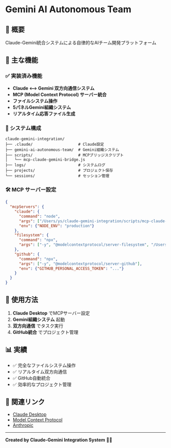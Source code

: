 # Gemini AI Autonomous Team

## 🤖 概要

Claude-Gemini統合システムによる自律的なAIチーム開発プラットフォーム

## 🚀 主な機能

### ✅ 実装済み機能
- **Claude ⟷ Gemini 双方向通信システム**
- **MCP (Model Context Protocol) サーバー統合**
- **ファイルシステム操作**
- **5パネルGemini組織システム**
- **リアルタイム応答ファイル生成**

### 🔧 システム構成

```
claude-gemini-integration/
├── .claude/                    # Claude設定
├── gemini-ai-autonomous-team/  # Gemini組織システム
├── scripts/                    # MCPブリッジスクリプト
│   └── mcp-claude-gemini-bridge.js
├── logs/                       # システムログ
├── projects/                   # プロジェクト保存
└── sessions/                   # セッション管理
```

### 🛠️ MCP サーバー設定

```json
{
  "mcpServers": {
    "claude": {
      "command": "node",
      "args": ["/Users/ys/claude-gemini-integration/scripts/mcp-claude-gemini-bridge.js"],
      "env": {"NODE_ENV": "production"}
    },
    "filesystem": {
      "command": "npx",
      "args": ["-y", "@modelcontextprotocol/server-filesystem", "/Users/ys/claude-gemini-integration"]
    },
    "github": {
      "command": "npx",
      "args": ["-y", "@modelcontextprotocol/server-github"],
      "env": {"GITHUB_PERSONAL_ACCESS_TOKEN": "..."}
    }
  }
}
```

## 🎯 使用方法

1. **Claude Desktop** でMCPサーバー設定
2. **Gemini組織システム** 起動
3. **双方向通信** でタスク実行
4. **GitHub統合** でプロジェクト管理

## 📊 実績

- ✅ 完全なファイルシステム操作
- ✅ リアルタイム双方向通信
- ✅ GitHub自動統合
- ✅ 効率的なプロジェクト管理

## 🔗 関連リンク

- [Claude Desktop](https://claude.ai/download)
- [Model Context Protocol](https://modelcontextprotocol.io/)
- [Anthropic](https://www.anthropic.com/)

---

**Created by Claude-Gemini Integration System** 🤖✨